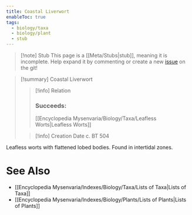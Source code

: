 ```yaml
---
title: Coastal Liverwort
enableToc: true
tags:
  - biology/taxa
  - biology/plant
  - stub
---
```


> [!note] Stub
> This page is a [[Meta/Stubs|stub]], meaning it is incomplete. Help expand it by commenting or create a new [issue](https://github.com/RagtimeGal/quartz--encyclopedia-mysenvaria/issues/new/choose) on the git!


> [!summary] Coastal Liverwort
> > [!info] Relation
> > ### Succeeds:
> > [[Encyclopedia Mysenvaria/Biology/Taxa/Leafless Worts|Leafless Worts]]
>
> > [!info] Creation Date
> > c. BT 504

Leafless worts with flattened lobed bodies. Found in intertidal zones.

# See Also
- [[Encyclopedia Mysenvaria/Indexes/Biology/Taxa/Lists of Taxa|Lists of Taxa]]
- [[Encyclopedia Mysenvaria/Indexes/Biology/Plants/Lists of Plants|Lists of Plants]]
